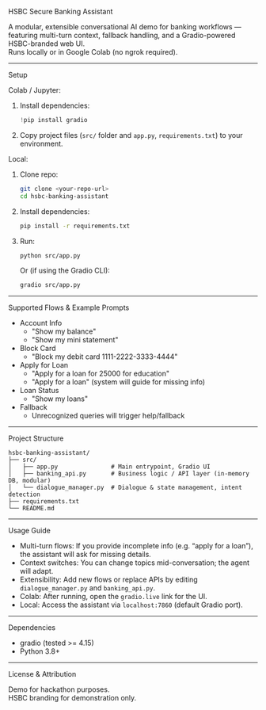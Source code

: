  HSBC Secure Banking Assistant

A modular, extensible conversational AI demo for banking workflows — featuring multi-turn context, fallback handling, and a Gradio-powered HSBC-branded web UI.  
Runs locally or in Google Colab (no ngrok required).

---

Setup

Colab / Jupyter:
1. Install dependencies:
   ```python
   !pip install gradio
   ```
2. Copy project files (`src/` folder and `app.py`, `requirements.txt`) to your environment.

Local:
1. Clone repo:
   ```bash
   git clone <your-repo-url>
   cd hsbc-banking-assistant
   ```
2. Install dependencies:
   ```bash
   pip install -r requirements.txt
   ```
3. Run:
   ```bash
   python src/app.py
   ```
   Or (if using the Gradio CLI):
   ```bash
   gradio src/app.py
   ```

---

Supported Flows & Example Prompts

- Account Info  
  - "Show my balance"
  - "Show my mini statement"
- Block Card  
  - "Block my debit card 1111-2222-3333-4444"
- Apply for Loan  
  - "Apply for a loan for 25000 for education"
  - "Apply for a loan" (system will guide for missing info)
- Loan Status
  - "Show my loans"
- Fallback 
  - Unrecognized queries will trigger help/fallback

---

Project Structure

```
hsbc-banking-assistant/
├── src/
│   ├── app.py               # Main entrypoint, Gradio UI
│   ├── banking_api.py       # Business logic / API layer (in-memory DB, modular)
│   └── dialogue_manager.py  # Dialogue & state management, intent detection
├── requirements.txt
└── README.md
```

---

 Usage Guide

- Multi-turn flows: If you provide incomplete info (e.g. “apply for a loan”), the assistant will ask for missing details.
- Context switches: You can change topics mid-conversation; the agent will adapt.
- Extensibility: Add new flows or replace APIs by editing `dialogue_manager.py` and `banking_api.py`.
- Colab: After running, open the `gradio.live` link for the UI.
- Local: Access the assistant via `localhost:7860` (default Gradio port).

---

Dependencies

- gradio (tested >= 4.15)
- Python 3.8+

---

License & Attribution

Demo for hackathon purposes.  
HSBC branding for demonstration only.
